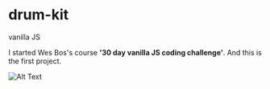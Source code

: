 # drum-kit
vanilla JS

I started Wes Bos's course **'30 day vanilla JS coding challenge'**.
And this is the first project.

![Alt Text](https://media.giphy.com/media/Wse3X9hU5HTG8jQkMZ/giphy.gif)
